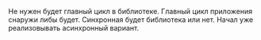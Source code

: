 Не нужен будет главный цикл в библиотеке. Главный цикл приложения снаружи либы будет.
Синхронная будет библиотека или нет. Начал уже реализовывать асинхронный вариант.